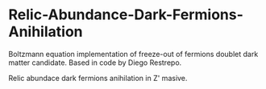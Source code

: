 # Relic-Abundance-Dark-Fermions-Anihilation


Boltzmann equation implementation of freeze-out of fermions doublet dark matter candidate. Based in code by Diego Restrepo.

Relic abundace dark fermions anihilation in Z' masive. 
